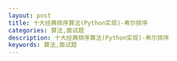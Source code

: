 ```yaml
---
layout: post
title: 十大经典排序算法(Python实现)-希尔排序
categories: 算法,面试题
description: 十大经典排序算法(Python实现)-希尔排序
keywords: 算法,面试题
---
```

